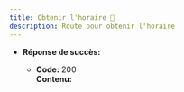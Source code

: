 ```yaml
---
title: Obtenir l'horaire 🛑
description: Route pour obtenir l'horaire
---
```



* **Réponse de succès:**
  
  * **Code:** 200 <br />
    **Contenu:** 
    
